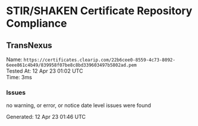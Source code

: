 # STIR/SHAKEN Certificate Repository Compliance

## TransNexus

Name: `https://certificates.clearip.com/22b6cee0-8559-4c73-8092-6eee861c4b49/839958f07be8c8bd339603497b5802ad.pem`\
Tested At: 12 Apr 23 01:02 UTC\
Time: 3ms

### Issues

no warning, or error, or notice date level issues were found

Generated: 12 Apr 23 01:46 UTC